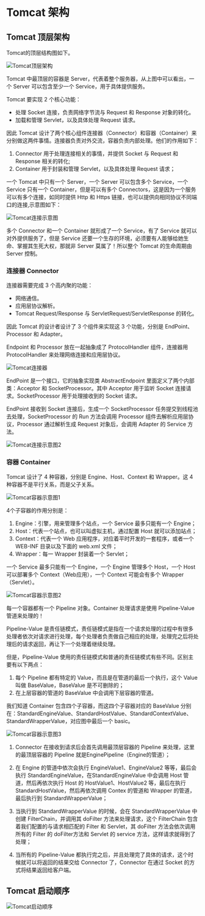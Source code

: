 # Tomcat 架构

## Tomcat 顶层架构

Tomcat的顶层结构图如下。

![Tomcat顶层架构](Tomcat架构.assets\Tomcat顶层架构.png)

Tomcat 中最顶层的容器是 Server，代表着整个服务器，从上图中可以看出，一个 Server 可以包含至少一个 Service，用于具体提供服务。

Tomcat 要实现 2 个核心功能：

- 处理 Socket 连接，负责网络字节流与 Request 和 Response 对象的转化。
- 加载和管理 Servlet，以及具体处理 Request 请求。

因此 Tomcat 设计了两个核心组件连接器（Connector）和容器（Container）来分别做这两件事情。连接器负责对外交流，容器负责内部处理。他们的作用如下：

1. Connector 用于处理连接相关的事情，并提供 Socket 与 Request 和 Response 相关的转化; 
2. Container 用于封装和管理 Servlet，以及具体处理 Request 请求；

一个 Tomcat 中只有一个 Server，一个 Server 可以包含多个 Service，一个 Service 只有一个 Container，但是可以有多个 Connectors，这是因为一个服务可以有多个连接，如同时提供 Http 和 Https 链接，也可以提供向相同协议不同端口的连接,示意图如下：

![Tomcat连接示意图](Tomcat架构.assets\Tomcat连接示意图.png)

多个 Connector 和一个 Container 就形成了一个 Service，有了 Service 就可以对外提供服务了，但是 Service 还要一个生存的环境，必须要有人能够给她生命、掌握其生死大权，那就非 Server 莫属了！所以整个 Tomcat 的生命周期由 Server 控制。

### 连接器 Connector

连接器需要完成 3 个高内聚的功能：

- 网络通信。
- 应用层协议解析。
- Tomcat Request/Response 与 ServletRequest/ServletResponse 的转化。

因此 Tomcat 的设计者设计了 3 个组件来实现这 3 个功能，分别是 EndPoint、Processor 和 Adapter。

Endpoint 和 Processor 放在一起抽象成了 ProtocolHandler 组件，连接器用 ProtocolHandler 来处理网络连接和应用层协议。

![Tomcat连接器](Tomcat架构.assets\Tomcat连接器.png)

EndPoint 是一个接口，它的抽象实现类 AbstractEndpoint 里面定义了两个内部类：Acceptor 和 SocketProcessor。其中 Acceptor 用于监听 Socket 连接请求。SocketProcessor 用于处理接收到的 Socket 请求。

EndPoint 接收到 Socket 连接后，生成一个 SocketProcessor 任务提交到线程池去处理，SocketProcessor 的 Run 方法会调用 Processor 组件去解析应用层协议，Processor 通过解析生成 Request 对象后，会调用 Adapter 的 Service 方法。

![Tomcat连接示意图2](Tomcat架构.assets\Tomcat连接示意图2.png)

### 容器 Container

Tomcat 设计了 4 种容器，分别是 Engine、Host、Context 和 Wrapper。这 4 种容器不是平行关系，而是父子关系。

![Tomcat容器示意图1](Tomcat架构.assets\Tomcat容器示意图1.png)

4个子容器的作用分别是：

1. Engine：引擎，用来管理多个站点，一个 Service 最多只能有一个 Engine； 
2. Host：代表一个站点，也可以叫虚拟主机，通过配置 Host 就可以添加站点；
3. Context：代表一个 Web 应用程序，对应着平时开发的一套程序，或者一个 WEB-INF 目录以及下面的 web.xml 文件；
4. Wrapper：每一 Wrapper 封装着一个 Servlet；

一个 Service 最多只能有一个 Engine，一个 Engine 管理多个 Host，一个 Host 可以部署多个 Context（Web应用），一个 Context 可能会有多个 Wrapper（Servlet）。

![Tomcat容器示意图2](Tomcat架构.assets\Tomcat容器示意图2.png)

每一个容器都有一个 Pipeline 对象。Container 处理请求是使用 Pipeline-Value 管道来处理的！

Pipeline-Value 是责任链模式，责任链模式是指在一个请求处理的过程中有很多处理者依次对请求进行处理，每个处理者负责做自己相应的处理，处理完之后将处理后的请求返回，再让下一个处理着继续处理。

但是，Pipeline-Value 使用的责任链模式和普通的责任链模式有些不同。区别主要有以下两点：

1. 每个 Pipeline 都有特定的 Value，而且是在管道的最后一个执行，这个 Value 叫做 BaseValue，BaseValue 是不可删除的；
2. 在上层容器的管道的 BaseValue 中会调用下层容器的管道。

我们知道 Container 包含四个子容器，而这四个子容器对应的 BaseValue 分别在：StandardEngineValue、StandardHostValue、StandardContextValue、StandardWrapperValue，对应图中最后一个 basic。

![Tomcat容器示意图3](Tomcat架构.assets\Tomcat容器示意图3.png)

1. Connector 在接收到请求后会首先调用最顶层容器的 Pipeline 来处理，这里的最顶层容器的 Pipeline 就是EnginePipeline（Engine的管道）；

2. 在 Engine 的管道中依次会执行 EngineValue1、EngineValue2 等等，最后会执行 StandardEngineValue，在StandardEngineValue 中会调用 Host 管道，然后再依次执行 Host 的 HostValue1、HostValue2 等，最后在执行 StandardHostValue，然后再依次调用 Contex 的管道和 Wrapper 的管道，最后执行到 StandardWrapperValue；

3. 当执行到 StandardWrapperValue 的时候，会在 StandardWrapperValue 中创建 FilterChain，并调用其 doFilter 方法来处理请求，这个 FilterChain 包含着我们配置的与请求相匹配的 Filter 和 Servlet，其 doFilter 方法会依次调用所有的 Filter 的 doFilter方法和 Servlet 的 service 方法，这样请求就得到了处理；

4. 当所有的 Pipeline-Value 都执行完之后，并且处理完了具体的请求，这个时候就可以将返回的结果交给 Connector 了，Connector 在通过 Socket 的方式将结果返回给客户端。

## Tomcat 启动顺序

![Tomcat启动顺序](Tomcat架构.assets\Tomcat启动顺序.png)